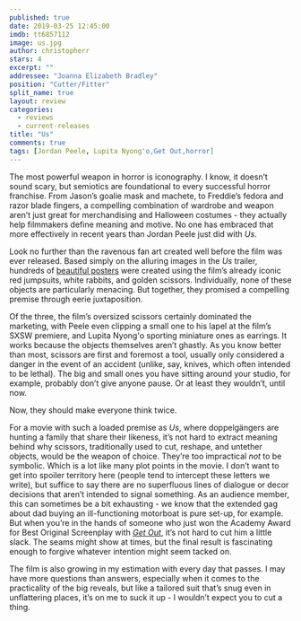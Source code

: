 ```yaml
---
published: true
date: 2019-03-25 12:45:00
imdb: tt6857112
image: us.jpg
author: christopherr
stars: 4
excerpt: ""
addressee: "Joanna Elizabeth Bradley"
position: "Cutter/Fitter"
split_name: true
layout: review
categories: 
  - reviews
  - current-releases
title: "Us"
comments: true
tags: [Jordan Peele, Lupita Nyong'o,Get Out,horror]
---
```

The most powerful weapon in horror is iconography. I know, it doesn’t sound scary, but semiotics are foundational to every successful horror franchise. From Jason’s goalie mask and machete, to Freddie’s fedora and razor blade fingers, a compelling combination of wardrobe and weapon aren’t just great for merchandising and Halloween costumes - they actually help filmmakers define meaning and motive. No one has embraced that more effectively in recent years than Jordan Peele just did with _Us_.

Look no further than the ravenous fan art created well before the film was ever released. Based simply on the alluring images in the _Us_ trailer, hundreds of [beautiful posters](http://posterposse.com/watch-yourself-poster-posse-x-us-tribute/) were created using the film’s already iconic red jumpsuits, white rabbits, and golden scissors. Individually, none of these objects are particularly menacing. But together, they promised a compelling premise through eerie juxtaposition. 

Of the three, the film’s oversized scissors certainly dominated the marketing, with Peele even clipping a small one to his lapel at the film’s SXSW premiere, and Lupita Nyong'o sporting miniature ones as earrings. It works because the objects themselves aren’t ghastly. As you know better than most, scissors are first and foremost a tool, usually only considered a danger in the event of an accident (unlike, say, knives, which often intended to be lethal). The big and small ones you have sitting around your studio, for example, probably don’t give anyone pause. Or at least they wouldn’t, until now.

Now, they should make everyone think twice. 

For a movie with such a loaded premise as _Us_, where doppelgängers are hunting a family that share their likeness, it’s not hard to extract meaning behind why scissors, traditionally used to cut, reshape, and untether objects, would be the weapon of choice. They’re too impractical _not_ to be symbolic. Which is a lot like many plot points in the movie. I don’t want to get into spoiler territory here (people tend to intercept these letters we write), but suffice to say there are no superfluous lines of dialogue or decor decisions that aren’t intended to signal something. As an audience member, this can sometimes be a bit exhausting - we know that the extended gag about dad buying an ill-functioning motorboat is pure set-up, for example. But when you’re in the hands of someone who just won the Academy Award for Best Original Screenplay with [_Get Out_](/content/2018/1/15/get-out-is-unreal-and-the-best-film-of-2017.html), it’s not hard to cut him a little slack. The seams might show at times, but the final result is fascinating enough to forgive whatever intention might seem tacked on. 

The film is also growing in my estimation with every day that passes. I may have more questions than answers, especially when it comes to the practicality of the big reveals, but like a tailored suit that’s snug even in unflattering places, it’s on me to suck it up - I wouldn’t expect you to cut a thing. 

